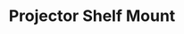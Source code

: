 ---
title:  Projector Shelf Mount
layout: post
excerpt: A mount for a projector underneath a shelf with a tilt swivel joint.
permalink: /projects/projector_mount

img:
    src: /assets/projects/projector_mount/thumbnail.svg
    alt: A CAD model of a 3D printable mount for a common LED light onto a helmet.
    class: invertable

social_image: /assets/projects/projector_mount/thumbnail.png
---